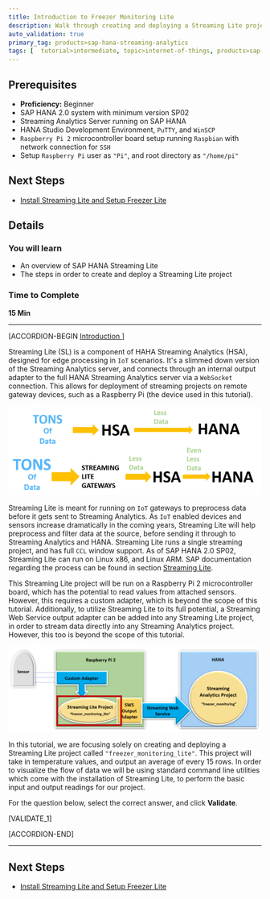 ```yaml
---
title: Introduction to Freezer Monitoring Lite
description: Walk through creating and deploying a Streaming Lite project.
auto_validation: true
primary_tag: products>sap-hana-streaming-analytics
tags: [  tutorial>intermediate, topic>internet-of-things, products>sap-hana-streaming-analytics, products>sap-hana\,-express-edition ]
---
```


## Prerequisites  
 - **Proficiency:** Beginner
 - SAP HANA 2.0 system with minimum version SP02
 - Streaming Analytics Server running on SAP HANA
 - HANA Studio Development Environment, `PuTTY`, and `WinSCP`
 - `Raspberry Pi 2` microcontroller board setup running `Raspbian` with network connection for `SSH`
 - Setup `Raspberry Pi` user as `"Pi"`, and root directory as `"/home/pi"`

## Next Steps
  - [Install Streaming Lite and Setup Freezer Lite](https://www.sap.com/developer/tutorials/hsa-streaming-lite-freezer-monitoring-part2.html)

## Details
### You will learn  
- An overview of SAP HANA Streaming Lite
- The steps in order to create and deploy a Streaming Lite project

### Time to Complete
**15 Min**

---

[ACCORDION-BEGIN [Introduction ](&nbsp;)]

Streaming Lite (SL) is a component of HAHA Streaming Analytics (HSA), designed for edge processing in `IoT` scenarios. It's a slimmed down version of the Streaming Analytics server, and connects through an internal output adapter to the full HANA Streaming Analytics server via a `WebSocket` connection. This allows for deployment of streaming projects on remote gateway devices, such as a Raspberry Pi (the device used in this tutorial).

![Streaming Lite Overview](StreamingLiteOverview.png)

Streaming Lite is meant for running on `IoT` gateways to preprocess data before it gets sent to Streaming Analytics. As `IoT` enabled devices and sensors increase dramatically in the coming years, Streaming Lite will help preprocess and filter data at the source, before sending it through to Streaming Analytics and HANA. Streaming Lite runs a single streaming project, and has full `CCL` window support. As of SAP HANA 2.0 SP02, Streaming Lite can run on Linux x86, and Linux ARM. SAP documentation regarding the process can be found in section [Streaming Lite](https://help.sap.com/viewer/f88d9ca095a64d56ba1b81d4cf5cdc50/1.0.12/en-US/6df3acf1ee9645418dff08f20c864a6a.html?q=streaming%20lite).


This Streaming Lite project will be run on a Raspberry Pi 2 microcontroller board, which has the potential to read values from attached sensors. However, this requires a custom adapter, which is beyond the scope of this tutorial. Additionally, to utilize Streaming Lite to its full potential, a Streaming Web Service output adapter can be added into any Streaming Lite project, in order to stream data directly into any Streaming Analytics project. However, this too is beyond the scope of this tutorial.

![Streaming Lite with Raspberry Pi](StreamingLiteWithRaspberryPi.png)


In this tutorial, we are focusing solely on creating and deploying a Streaming Lite project called `"freezer_monitoring_lite"`. This project will take in temperature values, and output an average of every 15 rows. In order to visualize the flow of data we will be using standard command line utilities which come with the installation of Streaming Lite, to perform the basic input and output readings for our project.

For the question below, select the correct answer, and click **Validate**.

[VALIDATE_1]

[ACCORDION-END]

---

## Next Steps
  - [Install Streaming Lite and Setup Freezer Lite](https://www.sap.com/developer/tutorials/hsa-streaming-lite-freezer-monitoring-part2.html)
